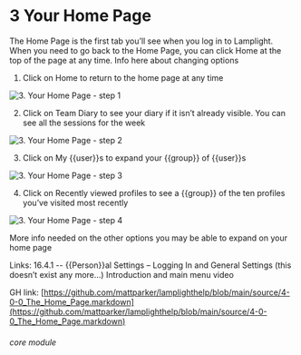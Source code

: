 # 3 Your Home Page

The Home Page is the first tab you’ll see when you log in to Lamplight. When you need to go back to the Home Page, you can click Home at the top of the page at any time.
Info here about changing options

1. Click on Home to return to the home page at any time

![3. Your Home Page - step 1](3._Your_Home_Page_im_1.png)

2. Click on Team Diary to see your diary if it isn’t already visible. You can see all the sessions for the week

![3. Your Home Page - step 2](3._Your_Home_Page_im_2.png)

3. Click on My {{user}}s to expand your {{group}} of {{user}}s

![3. Your Home Page - step 3](3._Your_Home_Page_im_3.png)

4. Click on Recently viewed profiles to see a {{group}} of the ten profiles you’ve visited most recently

![3. Your Home Page - step 4](3._Your_Home_Page_im_4.png)

More info needed on the other options you may be able to expand on your home page

Links: 16.4.1 -- {{Person}}al Settings – Logging In and General Settings (this doesn’t exist any more…)
Introduction and main menu video

GH link: [https://github.com/mattparker/lamplighthelp/blob/main/source/4-0-0_The_Home_Page.markdown](https://github.com/mattparker/lamplighthelp/blob/main/source/4-0-0_The_Home_Page.markdown)


###### core module